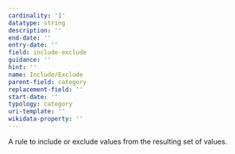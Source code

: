 ```yaml
---
cardinality: '1'
datatype: string
description: ''
end-date: ''
entry-date: ''
field: include-exclude
guidance: ''
hint: ''
name: Include/Exclude
parent-field: category
replacement-field: ''
start-date: ''
typology: category
uri-template: ''
wikidata-property: ''
---
```


A rule to include or exclude values from the resulting set of values.
